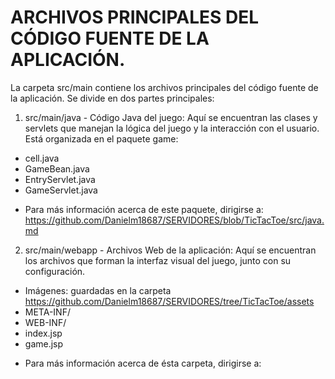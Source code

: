 # ARCHIVOS PRINCIPALES DEL CÓDIGO FUENTE DE LA APLICACIÓN.

La carpeta src/main contiene los archivos principales del código fuente de la aplicación. Se divide en dos partes principales:

1. src/main/java - Código Java del juego:
Aquí se encuentran las clases y servlets que manejan la lógica del juego y la interacción con el usuario. Está organizada en el paquete game:
- cell.java
- GameBean.java
- EntryServlet.java
- GameServlet.java

* Para más información acerca de este paquete, dirigirse a: https://github.com/Danielm18687/SERVIDORES/blob/TicTacToe/src/java.md

2. src/main/webapp - Archivos Web de la aplicación:
Aquí se encuentran los archivos que forman la interfaz visual del juego, junto con su configuración.
- Imágenes: guardadas en la carpeta https://github.com/Danielm18687/SERVIDORES/tree/TicTacToe/assets
- META-INF/
- WEB-INF/
- index.jsp
- game.jsp

* Para más información acerca de ésta carpeta, dirigirse a:



